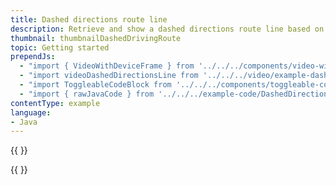 ```yaml
---
title: Dashed directions route line
description: Retrieve and show a dashed directions route line based on map movement.
thumbnail: thumbnailDashedDrivingRoute
topic: Getting started
prependJs:
  - "import { VideoWithDeviceFrame } from '../../../components/video-with-device-frame'"
  - "import videoDashedDirectionsLine from '../../../video/example-dashed-directions-line.mp4'"
  - "import ToggleableCodeBlock from '../../../components/toggleable-code-block'"
  - "import { rawJavaCode } from '../../../example-code/DashedDirectionsLineActivity'"
contentType: example
language:
- Java
---
```


{{
  <VideoWithDeviceFrame
    videoFile={videoDashedDirectionsLine}
    rotation="horizontal"
    device="pixel-2"
  />
}}

<!-- Any notes about this example would go here.  -->

{{
  <ToggleableCodeBlock
    java={rawJavaCode}
  />
}}
